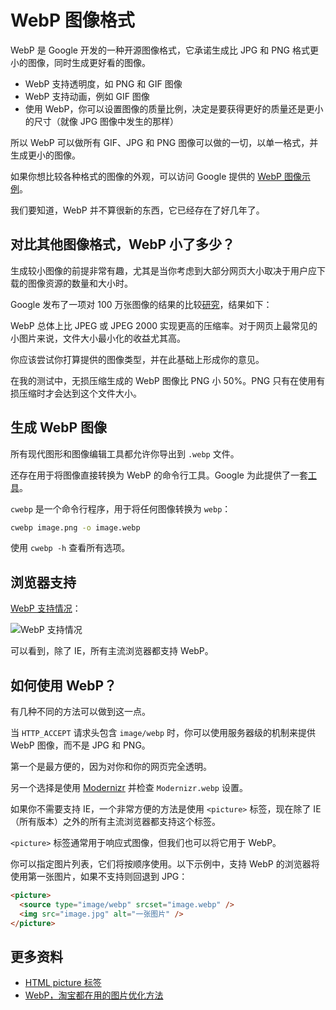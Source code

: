 # WebP 图像格式

WebP 是 Google 开发的一种开源图像格式，它承诺生成比 JPG 和 PNG 格式更小的图像，同时生成更好看的图像。

- WebP 支持透明度，如 PNG 和 GIF 图像
- WebP 支持动画，例如 GIF 图像
- 使用 WebP，你可以设置图像的质量比例，决定是要获得更好的质量还是更小的尺寸（就像 JPG 图像中发生的那样）

所以 WebP 可以做所有 GIF、JPG 和 PNG 图像可以做的一切，以单一格式，并生成更小的图像。

如果你想比较各种格式的图像的外观，可以访问 Google 提供的 [WebP 图像示例](https://developers.google.com/speed/webp/gallery)。

我们要知道，WebP 并不算很新的东西，它已经存在了好几年了。

## 对比其他图像格式，WebP 小了多少？

生成较小图像的前提非常有趣，尤其是当你考虑到大部分网页大小取决于用户应下载的图像资源的数量和大小时。

Google 发布了一项对 100 万张图像的结果的比较[研究](https://developers.google.com/speed/webp/docs/c_study)，结果如下：

WebP 总体上比 JPEG 或 JPEG 2000 实现更高的压缩率。对于网页上最常见的小图片来说，文件大小最小化的收益尤其高。

你应该尝试你打算提供的图像类型，并在此基础上形成你的意见。

在我的测试中，无损压缩生成的 WebP 图像比 PNG 小 50%。PNG 只有在使用有损压缩时才会达到这个文件大小。

## 生成 WebP 图像

所有现代图形和图像编辑工具都允许你导出到 `.webp` 文件。

还存在用于将图像直接转换为 WebP 的命令行工具。Google 为此提供了一套[工具](https://developers.google.cn/speed/webp/download)。

`cwebp` 是一个命令行程序，用于将任何图像转换为 `webp`：

```bash
cwebp image.png -o image.webp
```

使用 `cwebp -h` 查看所有选项。

## 浏览器支持

[WebP 支持情况](https://caniuse.com/webp)：

![WebP 支持情况](https://upload-images.jianshu.io/upload_images/18281896-651bae1111a408b1.png?imageMogr2/auto-orient/strip%7CimageView2/2/w/1240)

可以看到，除了 IE，所有主流浏览器都支持 WebP。

## 如何使用 WebP？

有几种不同的方法可以做到这一点。

当 `HTTP_ACCEPT` 请求头包含 `image/webp` 时，你可以使用服务器级的机制来提供 WebP 图像，而不是 JPG 和 PNG。

第一个是最方便的，因为对你和你的网页完全透明。

另一个选择是使用 [Modernizr](https://modernizr.com/) 并检查 `Modernizr.webp` 设置。

如果你不需要支持 IE，一个非常方便的方法是使用 `<picture>` 标签，现在除了 IE（所有版本）之外的所有主流浏览器都支持这个标签。

`<picture>` 标签通常用于响应式图像，但我们也可以将它用于 WebP。

你可以指定图片列表，它们将按顺序使用。以下示例中，支持 WebP 的浏览器将使用第一张图片，如果不支持则回退到 JPG：

```html
<picture>
  <source type="image/webp" srcset="image.webp" />
  <img src="image.jpg" alt="一张图片" />
</picture>
```

## 更多资料

- [HTML picture 标签](https://github.com/lio-zero/blog/blob/main/HTML/HTML%20picture%20%E6%A0%87%E7%AD%BE.md)
- [WebP，淘宝都在用的图片优化方法](https://juejin.cn/post/7039564188385017864)
